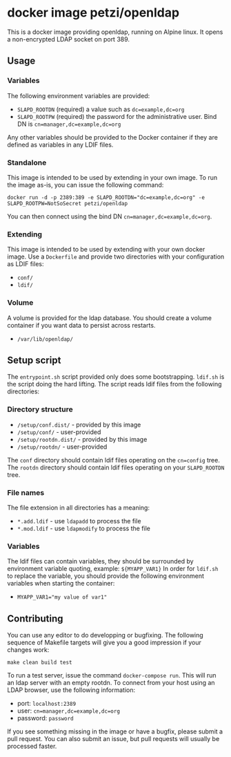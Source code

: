 docker image petzi/openldap
===========================

This is a docker image providing openldap, running on Alpine linux.
It opens a non-encrypted LDAP socket on port 389.

Usage
-----

### Variables
The following environment variables are provided:

* `SLAPD_ROOTDN` (required) a value such as `dc=example,dc=org`
* `SLAPD_ROOTPW` (required) the password for the administrative user. Bind DN is `cn=manager,dc=example,dc=org`

Any other variables should be provided to the Docker container if they are defined as variables in any LDIF files.

### Standalone
This image is intended to be used by extending in your own image. To run the image as-is, you can issue the following command:
```
docker run -d -p 2389:389 -e SLAPD_ROOTDN="dc=example,dc=org" -e SLAPD_ROOTPW=NotSoSecret petzi/openldap
```
You can then connect using the bind DN `cn=manager,dc=example,dc=org`.

### Extending
This image is intended to be used by extending with your own docker image. Use a `Dockerfile` and provide two directories with your configuration as LDIF files:

* `conf/`
* `ldif/`

### Volume
A volume is provided for the ldap database. You should create a volume container if you want data to persist across restarts.

* `/var/lib/openldap/`

Setup script
------------

The `entrypoint.sh` script provided only does some bootstrapping. `ldif.sh` is the script doing the hard lifting. The script reads ldif files from the following directories:

### Directory structure
* `/setup/conf.dist/` - provided by this image
* `/setup/conf/` - user-provided
* `/setup/rootdn.dist/` - provided by this image
* `/setup/rootdn/` - user-provided

The `conf` directory should contain ldif files operating on the `cn=config` tree.
The `rootdn` directory should contain ldif files operating on your `SLAPD_ROOTDN` tree.

### File names
The file extension in all directories has a meaning:

* `*.add.ldif` - use `ldapadd` to process the file
* `*.mod.ldif` - use `ldapmodify` to process the file

### Variables
The ldif files can contain variables, they should be surrounded by environment variable quoting, example: `${MYAPP_VAR1}`
In order for `ldif.sh` to replace the variable, you should provide the following environment variables when starting the container:

* `MYAPP_VAR1="my value of var1"`

Contributing
------------

You can use any editor to do developping or bugfixing. The following sequence of Makefile targets will give you a good impression if your changes work:

```
make clean build test
```

To run a test server, issue the command `docker-compose run`. This will run an ldap server with an empty rootdn. To connect from your host using an LDAP browser, use the following information:

* port: `localhost:2389`
* user: `cn=manager,dc=example,dc=org`
* password: `password`

If you see something missing in the image or have a bugfix, please submit a pull request. You can also submit an issue, but pull requests will usually be processed faster.
